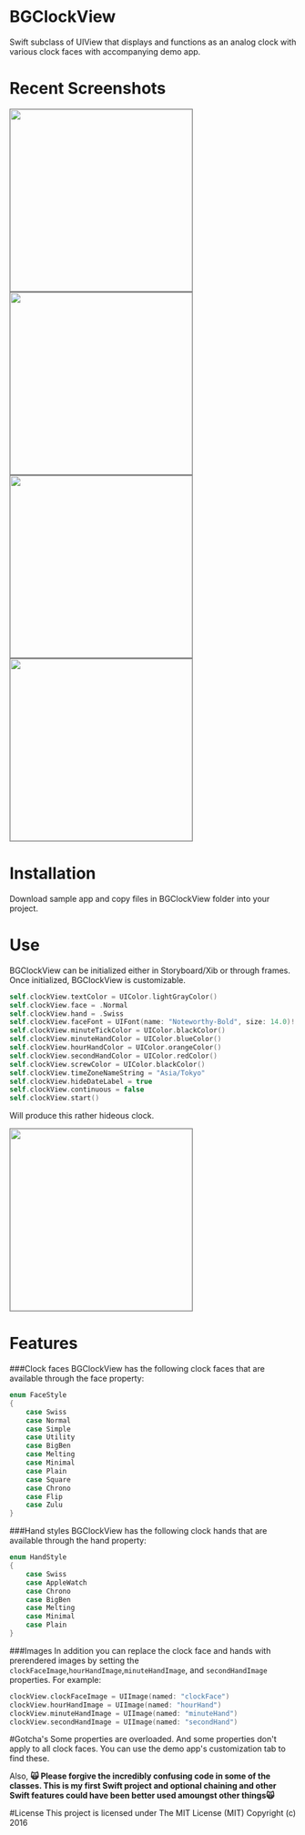 # BGClockView
Swift subclass of UIView that displays and functions as an analog clock with various clock faces with accompanying demo app.

# Recent Screenshots 
<img style="border: gray 1px solid;" width="320px" src="./Screenshot1.png"></img>
<img style="border: gray 1px solid;" width="320px" src="./Screenshot2.png"></img>
<img style="border: gray 1px solid;" width="320px" src="./Screenshot3.png"></img>
<img style="border: gray 1px solid;" width="320px" src="./Screenshot4.png"></img>

# Installation
Download sample app and copy files in BGClockView folder into your project.

# Use
BGClockView can be initialized either in Storyboard/Xib or through frames. Once initialized, BGClockView is customizable. 

```Swift
self.clockView.textColor = UIColor.lightGrayColor()
self.clockView.face = .Normal
self.clockView.hand = .Swiss
self.clockView.faceFont = UIFont(name: "Noteworthy-Bold", size: 14.0)!
self.clockView.minuteTickColor = UIColor.blackColor()
self.clockView.minuteHandColor = UIColor.blueColor()
self.clockView.hourHandColor = UIColor.orangeColor()
self.clockView.secondHandColor = UIColor.redColor()
self.clockView.screwColor = UIColor.blackColor()
self.clockView.timeZoneNameString = "Asia/Tokyo"
self.clockView.hideDateLabel = true
self.clockView.continuous = false
self.clockView.start()
```
Will produce this rather hideous clock.

<img style="border: gray 1px solid;" width="320px" src="./Screenshot5.png"></img>

# Features
###Clock faces
BGClockView has the following clock faces that are available through the face property:
```Swift
enum FaceStyle
{
    case Swiss
    case Normal
    case Simple
    case Utility
    case BigBen
    case Melting
    case Minimal
    case Plain
    case Square
    case Chrono
    case Flip
    case Zulu
}
```
###Hand styles
BGClockView has the following clock hands that are available through the hand property:
```Swift
enum HandStyle
{
    case Swiss
    case AppleWatch
    case Chrono
    case BigBen
    case Melting
    case Minimal
    case Plain
}
```
###Images
In addition you can replace the clock face and hands with prerendered images by setting the `clockFaceImage`,`hourHandImage`,`minuteHandImage`, and `secondHandImage` properties. For example:

```Swift
clockView.clockFaceImage = UIImage(named: "clockFace")
clockView.hourHandImage = UIImage(named: "hourHand")
clockView.minuteHandImage = UIImage(named: "minuteHand")
clockView.secondHandImage = UIImage(named: "secondHand")
```

#Gotcha's
Some properties are overloaded. And some properties don't apply to all clock faces. You can use the demo app's customization tab to find these.

Also, **🙀 Please forgive the incredibly confusing code in some of the classes. This is my first Swift project and optional chaining and other Swift features could have been better used amoungst other things🙀**

#License
This project is licensed under The MIT License (MIT)
Copyright (c) 2016
